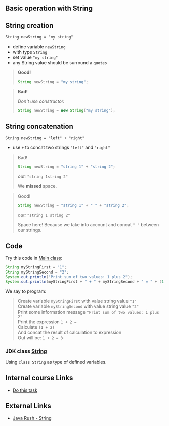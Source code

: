## Basic operation with String

## String creation

`String newString = "my string"`

- define variable `newString`
- with type `String`
- set value `"my string"`
- any String value should be surround a `quotes`

> **Good!**
>
> ```java
> String newString = "my string";
> ```

> **Bad!**
>
> _Don't use constructor._
> ```java
> String newString = new String("my string");
> ```

## String concatenation

`String newString = "left" + "right"`

- use `+` to concat two strings `"left"` and `"right"`

> Bad!
> ```java
> String newString = "string 1" + "string 2";
> ```
> _out:_ `"string 1string 2"`
>
> We **missed** space.

> Good!
> ```java
> String newString = "string 1" + " " + "string 2";
> ```
> _out:_ `"string 1 string 2"`
>
> Space here! Because we take into account and concat `" "` between our strings.

## Code

Try this code in [Main class](src/Main.java):

```java
String myStringFirst = "1";
String myStringSecond = "2";
System.out.println("Print sum of two values: 1 plus 2");
System.out.println(myStringFirst + " + " + myStringSecond + " = " + (1 + 2));
```

We say to program:
> Create variable `myStringFirst` with value string value `"1"`  
> Create variable `myStringSecond` with value string value `"2"`  
> Print some information message `"Print sum of two values: 1 plus 2"`  
> Print the expression `1 + 2 = `  
> Calculate `(1 + 2)`  
> And concat the result of calculation to expression  
> Out will be: `1 + 2 = 3`

### JDK class [String](psi_element://java.lang.String)

Using `class String` as type of defined variables.

## Internal course Links

- [Do this task](course://Task/String/Base%20Operations)

## External Links

- [Java Rush - String](https://javarush.ru/quests/lectures/en.questsyntaxpro.level09.lecture04.story)